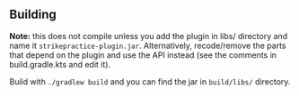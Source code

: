 
## Building
**Note:**
 this does not compile unless you add the plugin in libs/ directory and name it `strikepractice-plugin.jar`. Alternatively, recode/remove the parts that depend on the plugin and use the API instead (see the comments in build.gradle.kts and edit it).
 

Build with `./gradlew build` and you can find the jar in `build/libs/` directory.
